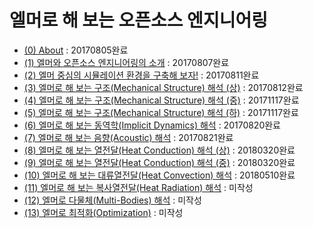 # 엘머로 해 보는 오픈소스 엔지니어링

  * [(0) About](CADG.md) : 20170805완료
  * [(1) 엘머와 오픈소스 엔지니어링의 소개](CADG_01_Elmer_Intro.md) : 20170807완료
  * [(2) 엘머 중심의 시뮬레이션 환경을 구축해 보자!](CADG_02_Elmer_Install.md) : 20170811완료
  * [(3) 엘머로 해 보는 구조(Mechanical Structure) 해석 (상)](CADG_03_Elmer_Structure_1.md) : 20170812완료
  * [(4) 엘머로 해 보는 구조(Mechanical Structure) 해석 (중)](CADG_03_Elmer_Structure_2.md) : 20171117완료
  * [(5) 엘머로 해 보는 구조(Mechanical Structure) 해석 (하)](CADG_03_Elmer_Structure_3.md) : 20171117완료
  * [(6) 엘머로 해 보는 동역학(Implicit Dynamics) 해석](CADG_04_Elmer_Dynamics.md) : 20170820완료
  * [(7) 엘머로 해 보는 음향(Acoustic) 해석](CADG_05_Elmer_Acoustic.md) : 20170821완료
  * [(8) 엘머로 해 보는 열전달(Heat Conduction) 해석 (상)](CADG_06_Elmer_Conduction_1.md) : 20180320완료
  * [(9) 엘머로 해 보는 열전달(Heat Conduction) 해석 (중)](CADG_06_Elmer_Conduction_2.md) : 20180320완료
  * [(10) 엘머로 해 보는 대류열전달(Heat Convection) 해석](CADG_07_Elmer_Convection.md) : 20180510완료
  * [(11) 엘머로 해 보는 복사열전달(Heat Radiation) 해석](CADG_08_Elmer_Radiation.md) : 미작성
  * [(12) 엘머로 다물체(Multi-Bodies) 해석](CADG_09_Elmer_MultiBody.md) : 미작성
  * [(13) 엘머로 최적화(Optimization)](CADG_10_Elmer_Optimization.md) : 미작성
